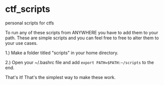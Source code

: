# ctf_scripts
personal scripts for ctfs

To run any of these scripts from ANYWHERE you have to add them to your path. These are simple scripts and you can feel free to free to alter them to your use cases.

1.) Make a folder titled "scripts" in your home directory.

2.) Open your ~/.bashrc file and add ```export PATH=$PATH:~/scripts``` to the end. 

That's it! That's the simplest way to make these work. 
